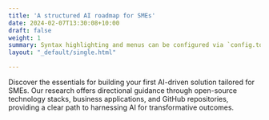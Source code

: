 ```yaml
---
title: 'A structured AI roadmap for SMEs'
date: 2024-02-07T13:30:08+10:00
draft: false
weight: 1
summary: Syntax highlighting and menus can be configured via `config.toml`.
layout: "_default/single.html"

---
```

Discover the essentials for building your first AI-driven solution tailored for SMEs. Our research offers directional guidance through open-source technology stacks, business applications, and GitHub repositories, providing a clear path to harnessing AI for transformative outcomes.
